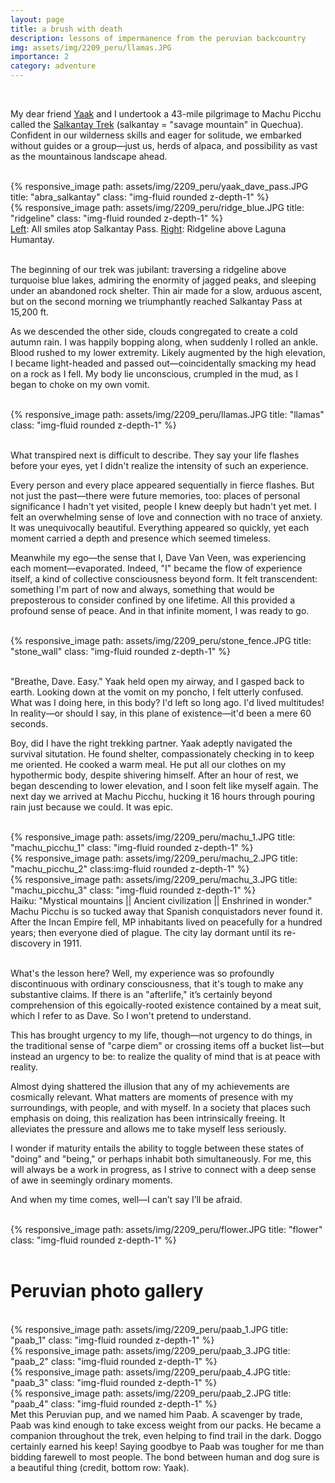 ```yaml
---
layout: page
title: a brush with death
description: lessons of impermanence from the peruvian backcountry
img: assets/img/2209_peru/llamas.JPG
importance: 2
category: adventure
---
```


<br>

My dear friend [Yaak](https://jacobwinick.com/) and I undertook a 43-mile pilgrimage to Machu Picchu called the [Salkantay Trek](https://www.alltrails.com/trail/peru/cusco/salkantay-trek?u=i) (salkantay = "savage mountain" in Quechua).
Confident in our wilderness skills and eager for solitude, we embarked without guides or a group&mdash;just us, herds of alpaca, and possibility as vast as the mountainous landscape ahead.

<br>
<div class="row justify-content-sm-center">
    <div class="col-sm-7 mt-3 mt-md-0">
        {% responsive_image path: assets/img/2209_peru/yaak_dave_pass.JPG title: "abra_salkantay" class: "img-fluid rounded z-depth-1" %}
    </div>
    <div class="col-sm-5 mt-3 mt-md-0">
        {% responsive_image path: assets/img/2209_peru/ridge_blue.JPG title: "ridgeline" class: "img-fluid rounded z-depth-1" %}
    </div>
<div class="caption">
<u>Left</u>: All smiles atop Salkantay Pass. <u>Right</u>: Ridgeline above Laguna Humantay.
</div>
</div>

<div class="row justify-content-sm-center">
<div class="col-sm-5 mt-md-0">
<div class="strava-embed-placeholder" data-embed-type="route" data-embed-id="3043291508145596376" data-units="imperial" data-hide-elevation="true"></div><script src="https://strava-embeds.com/embed.js"></script>
</div>
</div>
<br>

The beginning of our trek was jubilant: traversing a ridgeline above turquoise blue lakes, admiring the enormity of jagged peaks, and sleeping under an abandoned rock shelter. 
Thin air made for a slow, arduous ascent, but on the second morning we triumphantly reached Salkantay Pass at 15,200 ft.

As we descended the other side, clouds congregated to create a cold autumn rain.
I was happily bopping along, when suddenly I rolled an ankle. 
Blood rushed to my lower extremity. Likely augmented by the high elevation, I became light-headed and passed out&mdash;coincidentally smacking my head on a rock as I fell. 
My body lie unconscious, crumpled in the mud, as I began to choke on my own vomit.

<br>
<div class="row justify-content-sm-center">
    <div class="col-sm-9 mt-3 mt-md-0">
    {% responsive_image path: assets/img/2209_peru/llamas.JPG title: "llamas" class: "img-fluid rounded z-depth-1" %}
    </div>
</div>
<div class="caption">
</div>
<br>

What transpired next is difficult to describe. They say your life flashes before your eyes, yet I didn't realize the intensity of such an experience. 

Every person and every place appeared sequentially in fierce flashes.
But not just the past&mdash;there were future memories, too: places of personal significance I hadn't yet visited, people I knew deeply but hadn't yet met. I felt an overwhelming sense of love and connection with no trace of anxiety. It was unequivocally beautiful. Everything appeared so quickly, yet each moment carried a depth and presence which seemed timeless.

Meanwhile my ego&mdash;the sense that I, Dave Van Veen, was experiencing each moment&mdash;evaporated. Indeed, "I" became the flow of experience itself, a kind of collective consciousness beyond form. 
It felt transcendent: something I'm part of now and always, something that would be preposterous to consider confined by one lifetime.
All this provided a profound sense of peace. And in that infinite moment, I was ready to go.

<br>
<div class="row justify-content-sm-center">
    <div class="col-sm-9 mt-3 mt-md-0">
    {% responsive_image path: assets/img/2209_peru/stone_fence.JPG title: "stone_wall" class: "img-fluid rounded z-depth-1" %}
    </div>
</div>
<div class="caption">
</div>
<br>

"Breathe, Dave. Easy." Yaak held open my airway, and I gasped back to earth. Looking down at the vomit on my poncho, I felt utterly confused. 
What was I doing here, in this body? I'd left so long ago. I'd lived multitudes! In reality&mdash;or should I say, in this plane of existence&mdash;it'd been a mere 60 seconds.

Boy, did I have the right trekking partner. Yaak adeptly navigated the survival situtation.
He found shelter, compassionately checking in to keep me oriented.
He cooked a warm meal. 
He put all our clothes on my hypothermic body, despite shivering himself. 
After an hour of rest, we began descending to lower elevation, and I soon felt like myself again. The next day we arrived at Machu Picchu, hucking it 16 hours through pouring rain just because we could. It was epic. 

<br>
<div class="row">
    <div class="col-sm mt-3 mt-md-0">
        {% responsive_image path: assets/img/2209_peru/machu_1.JPG title: "machu_picchu_1" class: "img-fluid rounded z-depth-1" %}
    </div>
    <div class="col-sm mt-3 mt-md-0">
        {% responsive_image path: assets/img/2209_peru/machu_2.JPG title: "machu_picchu_2" class:img-fluid rounded z-depth-1" %}
    </div>
    <div class="col-sm mt-3 mt-md-0">
        {% responsive_image path: assets/img/2209_peru/machu_3.JPG title: "machu_picchu_3" class: "img-fluid rounded z-depth-1" %}
    </div>
</div>
<div class="caption">
   Haiku: "Mystical mountains || Ancient civilization || Enshrined in wonder." <br>
Machu Picchu is so tucked away that Spanish conquistadors never found it. After the Incan Empire fell, MP inhabitants lived on peacefully for a hundred years; then everyone died of plague. The city lay dormant until its re-discovery in 1911.
</div>
<br>

What's the lesson here? Well, my experience was so profoundly discontinuous with ordinary consciousness, that it's tough to make any substantive claims.
If there is an "afterlife," it’s certainly beyond comprehension of this egoically-rooted existence contained by a meat suit, which I refer to as Dave. So I won't pretend to understand.

This has brought urgency to my life, though&mdash;not urgency to do things, in the traditional sense of "carpe diem" or crossing items off a bucket list&mdash;but instead an urgency to be: to realize the quality of mind that is at peace with reality.

Almost dying shattered the illusion that any of my achievements are cosmically relevant. 
What matters are moments of presence with my surroundings, with people, and with myself. 
In a society that places such emphasis on doing, this realization has been intrinsically freeing.
It alleviates the pressure and allows me to take myself less seriously.

I wonder if maturity entails the ability to toggle between these states of "doing" and "being," or perhaps inhabit both simultaneously.
For me, this will always be a work in progress, as I strive to connect with a deep sense of awe in seemingly ordinary moments.

And when my time comes, well&mdash;I can’t say I’ll be afraid.

<br>
<div class="row justify-content-sm-center">
    <div class="col-sm-4 mt-3 mt-md-0">
        {% responsive_image path: assets/img/2209_peru/flower.JPG title: "flower" class: "img-fluid rounded z-depth-1" %}
    </div>
</div>
<div class="caption">
</div>
<br>

# Peruvian photo gallery
<br>
<div class="row">
    <div class="col-sm mt-3 mt-md-0">
        {% responsive_image path: assets/img/2209_peru/paab_1.JPG title: "paab_1" class: "img-fluid rounded z-depth-1" %}
    </div>
    <div class="col-sm mt-3 mt-md-0">
        {% responsive_image path: assets/img/2209_peru/paab_3.JPG title: "paab_2" class: "img-fluid rounded z-depth-1" %}
    </div>
</div>
<div class="caption">
</div>
<div class="row">
    <div class="col-sm mt-3 mt-md-0">
        {% responsive_image path: assets/img/2209_peru/paab_4.JPG title: "paab_3" class: "img-fluid rounded z-depth-1" %}
    </div>
    <div class="col-sm mt-3 mt-md-0">
        {% responsive_image path: assets/img/2209_peru/paab_2.JPG title: "paab_4" class: "img-fluid rounded z-depth-1" %}
    </div>
</div>
<div class="caption">
   Met this Peruvian pup, and we named him Paab. A scavenger by trade, Paab was kind enough to take excess weight from our packs. He became a companion throughout the trek, even helping to find trail in the dark. Doggo certainly earned his keep! Saying goodbye to Paab was tougher for me than bidding farewell to most people. The bond between human and dog sure is a beautiful thing (credit, bottom row: Yaak).
</div>
